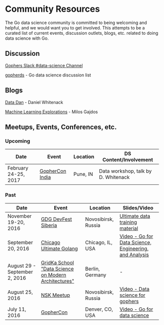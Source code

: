 # Community Resources

The Go data science community is committed to being welcoming and helpful, and we would want you to get involved. This attempts to be a curated list of current events, discussion outlets, blogs, etc. related to doing data science with Go.

## Discussion

[Gophers Slack #data-science Channel](https://gophers.slack.com/messages/data-science/)

[gopherds](https://groups.google.com/forum/#!forum/gopherds) - Go data science discussion list

## Blogs

[Data Dan](http://www.datadan.io/) - Daniel Whitenack

[Machine Learning Explorations](http://mlexplore.org/) - Milos Gajdos

## Meetups, Events, Conferences, etc.

### Upcoming

| Date             | Event                                         |     Location         | DS Content/Involvement |
| -----------------|-----------------------------------------------|----------------------|------------------------|
| February 24-25, 2017  | [GopherCon India](http://www.gophercon.in/)  | Pune, IN | Data workshop, talk by D. Whitenack |

### Past

| Date             | Event                                         |  Location            | Slides/Video           |
| -----------------|-----------------------------------------------|----------------------|------------------------|
| November 19-20, 2016 | [GDG DevFest Siberia](https://devfest.gdg.org.ru/en/) | Novosibirsk, Russia | [Ultimate data training material](https://github.com/ardanlabs/gotraining/tree/master/courses/data_science) |
| September 20, 2016 | [Chicago Ultimate Golang](http://www.meetup.com/Chicago-Ultimate-Golang/events/232867446/) | Chicago, IL, USA | [Video - Go for Data Science, Engineering, and Analysis](https://vimeo.com/184654135) |
| August 29 - September 2, 2016 | [GridKa School "Data Science on Modern Architectures"](http://gridka-school.scc.kit.edu/2016/) | Berlin, Germany | - |
| August 25, 2016  | [NSK Meetup](https://golang-nsk.party/)  | Novosibirsk, Russia | [Video - Data science for gophers](https://youtu.be/2v0l0RTvlkQ) |
| July 11, 2016  | [GopherCon](https://www.gophercon.com/)  | Denver, CO, USA | [Video - Go for data science](https://youtu.be/D5tDubyXLrQ) |

